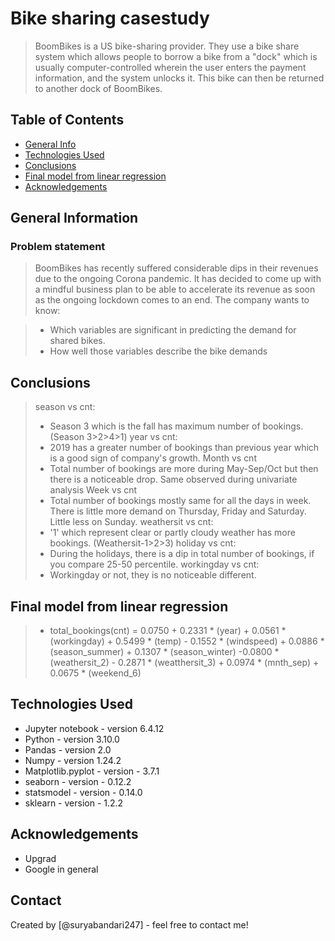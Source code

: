 # Bike sharing casestudy
> BoomBikes is a US bike-sharing provider. They use a bike share system which allows people to borrow a bike from a "dock" which is usually computer-controlled wherein the user enters the payment information, and the system unlocks it. This bike can then be returned to another dock of BoomBikes.


## Table of Contents
* [General Info](#general-information)
* [Technologies Used](#technologies-used)
* [Conclusions](#conclusions)
* [Final model from linear regression](#final-model-from-linear-regression)
* [Acknowledgements](#acknowledgements)


## General Information
### Problem statement
> BoomBikes has recently suffered considerable dips in their revenues due to the ongoing Corona pandemic. It has decided to come up with a mindful business plan to be able to accelerate its revenue as soon as the ongoing lockdown comes to an end.
> The company wants to know:

> - Which variables are significant in predicting the demand for shared bikes.
> - How well those variables describe the bike demands


<!-- You don't have to answer all the questions - just the ones relevant to your project. -->

## Conclusions
> season vs cnt:
> -	Season 3 which is the fall has maximum number of bookings. (Season 3>2>4>1)
> year vs cnt:
> -	2019 has a greater number of bookings than previous year which is a good sign of company's growth.
> Month vs cnt
> -	Total number of bookings are more during May-Sep/Oct but then there is a noticeable drop. Same observed during univariate analysis
> Week vs cnt
> -	Total number of bookings mostly same for all the days in week. There is little more demand on Thursday, Friday and Saturday. Little less on Sunday.
> weathersit vs cnt:
> -	'1' which represent clear or partly cloudy weather has more bookings. (Weathersit-1>2>3)
> holiday vs cnt:
> -	During the holidays, there is a dip in total number of bookings, if you compare 25-50 percentile.
> workingday vs cnt:
> -	 Workingday or not, they is no noticeable different.
## Final model from linear regression
> - total_bookings(cnt) = 0.0750 + 0.2331 * (year) + 0.0561 * (workingday) + 0.5499 * (temp) - 0.1552 * (windspeed) + 0.0886 * (season_summer) + 0.1307 * (season_winter) -0.0800 * (weathersit_2) - 0.2871 * (weatthersit_3) + 0.0974 * (mnth_sep) + 0.0675 * (weekend_6)



## Technologies Used
- Jupyter notebook - version 6.4.12
- Python - version 3.10.0
- Pandas - version 2.0
- Numpy - version 1.24.2
- Matplotlib.pyplot - version - 3.7.1
- seaborn - version - 0.12.2
- statsmodel - version - 0.14.0
- sklearn - version - 1.2.2

## Acknowledgements
- Upgrad
- Google in general


## Contact
Created by [@suryabandari247] - feel free to contact me!
